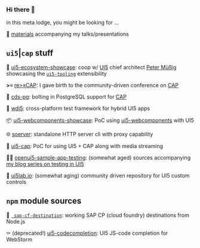 ### Hi there 👋

in this meta lodge, you might be looking for ...

📇 [materials](https://vobu.github.io/materials.html) accompanying my talks/presentations



## `ui5`|`cap` stuff

🎪 [ui5-ecosystem-showcase](): coop w/ [UI5](https://openui5.org) chief architect [Peter Müßig](https://twitter.com/pmuessig) showcasing the [`ui5-tooling`](https://github.com/SAP/ui5-tooling) extensibility 

**>≡** [re>≡CAP](https://sapmentors.github.io/reCAP/): I gave birth to the community-driven conference on [CAP](https://cap.cloud.sap/)

🧢 [cds-pg](https://github.com/sapmentors/cds-pg): bolting in PostgreSQL support for [CAP](https://cap.cloud.sap/)

🔭 [wdi5](https://github.com/js-soft/wdi5): cross-platform test framework for hybrid UI5 apps

📦 [ui5-webcomponents-showcase](https://github.com/vobu/ui5-webcomponents-showcase): PoC using [ui5-webcomponents](https://github.com/SAP/ui5-webcomponents) with UI5

🌐 [soerver](https://github.com/vobu/soerver): standalone HTTP server cli with proxy capability

📐  [ui5-cap](https://github.com/vobu/ui5-cap): PoC for using UI5 + CAP along with media streaming

👮‍♂️ [openui5-sample-app-testing](https://github.com/vobu/openui5-sample-app-testing): (somewhat aged) sources accompanying [my blog series on testing in UI5](https://blogs.sap.com/2018/08/30/testing-ui5-apps-part-1-setup-and-unit-testing/)

🧪 [ui5lab.io](https://ui5lab.io): (somewhat aging) community driven repository for UI5 custom controls



## `npm` module sources

🎯 [` sap-cf-destination`](https://www.npmjs.com/package/sap-cf-destination): working SAP CP (cloud foundry) destinations from Node.js 

⚰️ (deprecated!) [ui5-codecompletion](https://github.com/vobu/ui5-codecompletion): UI5 JS-code completion for WebStorm

<!--
**vobu/vobu** is a ✨ _special_ ✨ repository because its `README.md` (this file) appears on your GitHub profile.

Here are some ideas to get you started:

- 🔭 I’m currently working on ...
- 🌱 I’m currently learning ...
- 👯 I’m looking to collaborate on ...
- 🤔 I’m looking for help with ...
- 💬 Ask me about ...
- 📫 How to reach me: ...
- 😄 Pronouns: ...
- ⚡ Fun fact: ...
-->
